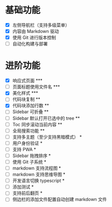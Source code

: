 # 基础功能

- [x] 左侧导航栏（支持多级菜单）
- [x] 内容由 Markdown 驱动
- [x] 使用 Git 进行版本控制
- [ ] 自动化构建与部署

# 进阶功能

- [x] 响应式页面 ***
- [ ] 页面标题使用文件名 ***
- [x] 美化样式 ***
- [ ] 代码块复制 **
- [x] 代码块添加行数 **
- [ ] Sidebar 可折叠 **
- [ ] Sidebar 默认打开已选中的 tree **
- [ ] Toc 同步滚动当前内容 **
- [ ] 全局搜索功能 **
- [ ] 支持多主题（至少支持黑暗模式） *
- [ ] 用户身份验证 *
- [ ] 支持 PWA *
- [ ] Sidebar 拖拽排序 *
- [ ] 使用 Git 子系统 *
- [ ] markdown 支持流程图 *
- [ ] markdown 支持思维导图 *
- [ ] 开发语言切换 typescript *
- [ ] 添加测试 *
- [ ] 支持前后翻页 *
- [ ] 侧边栏的添加文件配置自动创建 markdown 文件
